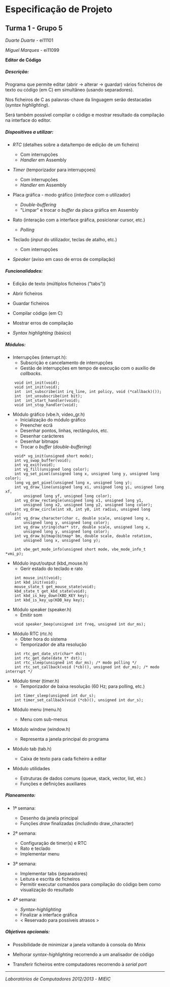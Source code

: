 Especificação de Projeto
===================

Turma 1 - Grupo 5
-----------------

*Duarte Duarte* - ei11101

*Miguel Marques* - ei11099


**Editor de Código**


##### Descrição:

Programa que permite editar (abrir -> alterar -> guardar) vários ficheiros de texto ou código (em C) em simultâneo (usando separadores).

Nos ficheiros de C as palavras-chave da linguagem serão destacadas (*syntax highlighting*).

Será também possível compilar o código e mostrar resultado da compilação na interface do editor.


##### Dispositivos a utilizar:

- *RTC* (detalhes sobre a data/tempo de edição de um ficheiro)
    - Com interrupções
    - *Handler* em Assembly

- *Timer* (temporizador para interrupçoes)
    - Com interrupções
    - *Handler* em Assembly

- Placa gráfica - modo gráfico (*interface* com o utilizador)
    - *Double-buffering*
    - "Limpar" e trocar o *buffer* da placa gráfica em Assembly

- Rato (interação com a interface gráfica, posicionar cursor, etc.)
    - *Polling*

- Teclado (*input* do utilizador, teclas de atalho, etc.)
    - Com interrupções

- *Speaker* (aviso em caso de erros de compilação)


##### Funcionalidades:

- Edição de texto (múltiplos ficheiros ("tabs"))

- Abrir ficheiros

- Guardar ficheiros

- Compilar código (em C)

- Mostrar erros de compilação

- *Syntax highlighting* (básico)


##### Módulos:

- Interrupções (interrupt.h):
    - Subscrição e cancelamento de interrupções
    - Gestão de interrupções em tempo de execução com o auxílio de *callbacks*.

```
    void int_init(void);
    void int_init(void);
    int  int_subscribe(int irq_line, int policy, void (*callback)());
    int  int_unsubscribe(int bit);
    int  int_start_handler(void);
    void int_stop_handler(void);
```

- Módulo gráfico (vbe.h, video_gr.h)
    - Inicialização do módulo gráfico
    - Preencher ecrã
    - Desenhar pontos, linhas, rectângulos, etc.
    - Desenhar carácteres
    - Desenhar bitmaps
    - Trocar o *buffer* (*double-buffering*)

```
    void* vg_init(unsigned short mode);
    int vg_swap_buffer(void);
    int vg_exit(void);
    int vg_fill(unsigned long color);
    int vg_set_pixel(unsigned long x, unsigned long y, unsigned long color);
    long vg_get_pixel(unsigned long x, unsigned long y);
    int vg_draw_line(unsigned long xi, unsigned long yi, unsigned long xf,
        unsigned long yf, unsigned long color);
    int vg_draw_rectangle(unsigned long x1, unsigned long y1,
        unsigned long x2, unsigned long y2, unsigned long color);
    int vg_draw_circle(int x0, int y0, int radius, unsigned long color);
    int vg_draw_character(char c, double scale, unsigned long x,
        unsigned long y, unsigned long color);
    int vg_draw_string(char* str, double scale, unsigned long x,
        unsigned long y, unsigned long color);
    int vg_draw_bitmap(bitmap* bm, double scale, double rotation,
        unsigned long x, unsigned long y);

    int vbe_get_mode_info(unsigned short mode, vbe_mode_info_t *vmi_p);
```

- Módulo input/output (kbd_mouse.h)
    - Gerir estado do teclado e rato

```
    int mouse_init(void);
    int kbd_init(void);
    mouse_state_t get_mouse_state(void);
    kbd_state_t get_kbd_state(void);
    int kbd_is_key_down(KBD_KEY key);
    int kbd_is_key_up(KDB_key key);
```

- Módulo speaker (speaker.h)
    - Emitir som

```
    void speaker_beep(unsigned int freq, unsigned int dur_ms);
```

- Módulo RTC (rtc.h)
    - Obter hora do sistema
    - Temporizador de alta resolução

```
    int rtc_get_date_str(char* dst);
    int rtc_get_date(date_t* dst);
    int rtc_sleep(unsigned int dur_ms); /* modo polling */
    int rtc_set_callback(void (*cb)(), unsigned int dur_ms); /* modo interrupt */
```

- Módulo timer (timer.h)
    - Temporizador de baixa resolução (60 Hz; para polling, etc.)

```
    int timer_sleep(unsigned int dur_s);
    int timer_set_callback(void (*cb)(), unsigned int dur_s);
```

- Módulo menu (menu.h)
    - Menu com sub-menus

- Módulo window (window.h)
    - Representa a janela principal do programa

- Módulo tab (tab.h)
    - Caixa de texto para cada ficheiro a editar

- Módulo utilidades
    - Estruturas de dados comuns (queue, stack, vector, list, etc.)
    - Funções e definições auxiliares


##### Planeamento:

- 1ª semana:
    - Desenho da janela principal
    - Funções *draw* finalizadas (includindo draw_character)

- 2ª semana:
    - Configuração de timer(s) e RTC
    - Rato e teclado
    - Implementar menu

- 3ª semana:
    - Implementar tabs (separadores)
    - Leitura e escrita de ficheiros
    - Permitir executar comandos para compilação do código bem como visualização do resultado

- 4ª semana:
    - *Syntax-highlighting*
    - Finalizar a interface gráfica
    - < Reservado para possíveis atrasos >


##### Objetivos opcionais:

- Possibilidade de minimizar a janela voltando à consola do Minix

- Melhorar *syntax-highlighting* recorrendo a um analisador de código

- Transferir ficheiros entre computadores recorrendo à *serial port*

---------------

*Laboratórios de Computadores 2012/2013* - *MIEIC*
